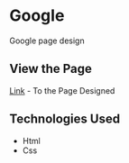 # Google
Google page design

## View the Page
[Link](https://patrickf949.github.io/Google/) - To the Page Designed

## Technologies Used
* Html
* Css